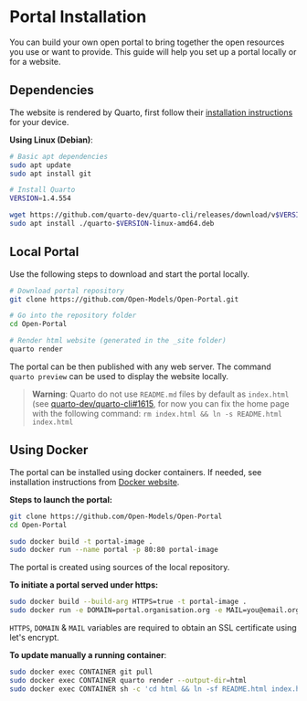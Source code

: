 # Portal Installation

You can build your own open portal to bring together the open resources you use or want to provide. This guide will help
you set up a portal locally or for a website.

## Dependencies

The website is rendered by Quarto, first follow their [installation instructions](https://quarto.org/docs/get-started/) for your device.

**Using Linux (Debian)**:
```bash
# Basic apt dependencies
sudo apt update
sudo apt install git

# Install Quarto
VERSION=1.4.554

wget https://github.com/quarto-dev/quarto-cli/releases/download/v$VERSION/quarto-$VERSION-linux-amd64.deb
sudo apt install ./quarto-$VERSION-linux-amd64.deb
```

## Local Portal

Use the following steps to download and start the portal locally.

```bash
# Download portal repository
git clone https://github.com/Open-Models/Open-Portal.git

# Go into the repository folder
cd Open-Portal

# Render html website (generated in the _site folder)
quarto render
```

The portal can be then published with any web server. The command `quarto preview` can be used to display the website locally.

> **Warning**: Quarto do not use `README.md` files by default as `index.html` (see
> [quarto-dev/quarto-cli#1615](https://github.com/quarto-dev/quarto-cli/issues/1615),
> for now you can fix the home page with the following command: `rm index.html && ln -s README.html index.html`

## Using Docker

The portal can be installed using docker containers. If needed, see installation instructions from [Docker
website](https://docs.docker.com/engine/install/).

**Steps to launch the portal:**
```bash
git clone https://github.com/Open-Models/Open-Portal
cd Open-Portal

sudo docker build -t portal-image .
sudo docker run --name portal -p 80:80 portal-image
```

The portal is created using sources of the local repository.

**To initiate a portal served under https:**
```bash
sudo docker build --build-arg HTTPS=true -t portal-image .
sudo docker run -e DOMAIN=portal.organisation.org -e MAIL=you@email.org --restart always -p 80:80 -p 443:443 portal-image
```

`HTTPS`, `DOMAIN` & `MAIL` variables are required to obtain an SSL certificate using let's encrypt.

**To update manually a running container**:
```bash
sudo docker exec CONTAINER git pull
sudo docker exec CONTAINER quarto render --output-dir=html
sudo docker exec CONTAINER sh -c 'cd html && ln -sf README.html index.html'
```
